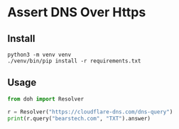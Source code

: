 # Assert DNS Over Https

## Install

    python3 -m venv venv
    ./venv/bin/pip install -r requirements.txt

## Usage

```python
from doh import Resolver

r = Resolver("https://cloudflare-dns.com/dns-query")
print(r.query("bearstech.com", "TXT").answer)
```


